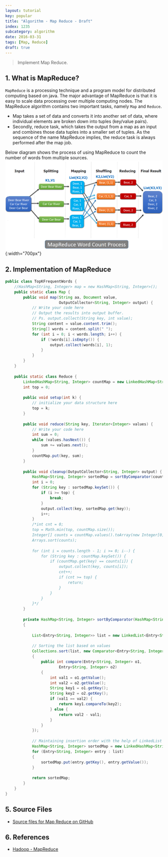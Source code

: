 ```yaml
---
layout: tutorial
key: popular
title: "Algorithm - Map Reduce - Draft"
index: 1235
subcategory: algorithm
date: 2016-03-31
tags: [Map, Reduce]
draft: true
---
```


> Implement Map Reduce.

## 1. What is MapReduce?
`MapReduce` is a processing technique and a program model for distributed computing based on java. The major advantage of MapReduce is that it is easy to scale data processing over multiple computing nodes. The MapReduce algorithm contains two important tasks, namely `Map` and `Reduce`.
* Map takes a set of data and converts it into another set of data, where individual elements are broken down into tuples (key/value pairs).
* Secondly, reduce task, which takes the output from a map as an input and combines those data tuples into a smaller set of tuples. As the sequence of the name MapReduce implies, the reduce task is always performed after the map job.

Below diagram shows the process of using MapReduce to count the number of words from multiple sources.
![image](/public/images/dsa/1235/map-reduce-word-count.png){:width="700px"}

## 2. Implementation of MapReduce
```java
public class TopKFrequentWords {
    //HashMap<String, Integer> map = new HashMap<String, Integer>();
    public static class Map {
        public void map(String aa, Document value,
                        OutputCollector<String, Integer> output) {
            // Write your code here
            // Output the results into output buffer.
            // Ps. output.collect(String key, int value);
            String content = value.content.trim();
            String[] words = content.split(" ");
            for (int i = 0; i < words.length; i++) {
                if (!words[i].isEmpty()) {
                    output.collect(words[i], 1);
                }
            }
        }
    }

    public static class Reduce {
        LinkedHashMap<String, Integer> countMap = new LinkedHashMap<String, Integer>();
        int top = 0;

        public void setup(int k) {
            // initialize your data structure here
            top = k;
        }   

        public void reduce(String key, Iterator<Integer> values) {
            // Write your code here
            int sum = 0;
            while (values.hasNext()) {
                sum += values.next();
            }
            countMap.put(key, sum);
        }

        public void cleanup(OutputCollector<String, Integer> output) {
            HashMap<String, Integer> sortedMap = sortByComparator(countMap);
            int i = 0;
            for (String key : sortedMap.keySet()) {
                if (i >= top) {
                    break;
                }
                output.collect(key, sortedMap.get(key));
                i++;
            }
            /*int cnt = 0;
            top = Math.min(top, countMap.size());
            Integer[] counts = countMap.values().toArray(new Integer[0]);
            Arrays.sort(counts);

            for (int i = counts.length - 1; i >= 0; i--) {                
                for (String key : countMap.keySet()) {
                    if (countMap.get(key) == counts[i]) {
                        output.collect(key, counts[i]);
                        cnt++;
                        if (cnt >= top) {
                            return;
                        }
                    }
                }
            }*/
        }

        private HashMap<String, Integer> sortByComparator(HashMap<String, Integer> unsortMap)
        {

            List<Entry<String, Integer>> list = new LinkedList<Entry<String, Integer>>(unsortMap.entrySet());

            // Sorting the list based on values
            Collections.sort(list, new Comparator<Entry<String, Integer>>()
            {
                public int compare(Entry<String, Integer> o1,
                        Entry<String, Integer> o2)
                {
                    int val1 = o1.getValue();
                    int val2 = o2.getValue();
                    String key1 = o1.getKey();
                    String key2 = o2.getKey();
                    if (val1 == val2) {
                        return key1.compareTo(key2);
                    } else {
                        return val2 - val1;
                    }
                }
            });

            // Maintaining insertion order with the help of LinkedList
            HashMap<String, Integer> sortedMap = new LinkedHashMap<String, Integer>();
            for (Entry<String, Integer> entry : list)
            {
                sortedMap.put(entry.getKey(), entry.getValue());
            }

            return sortedMap;
        }
    }
}
```

## 5. Source Files
* [Source files for Map Reduce on GitHub](https://github.com/jojozhuang/dsa-java/tree/master/alg-map-reduce)

## 6. References
* [Hadoop - MapReduce](https://www.tutorialspoint.com/hadoop/hadoop_mapreduce.htm)
